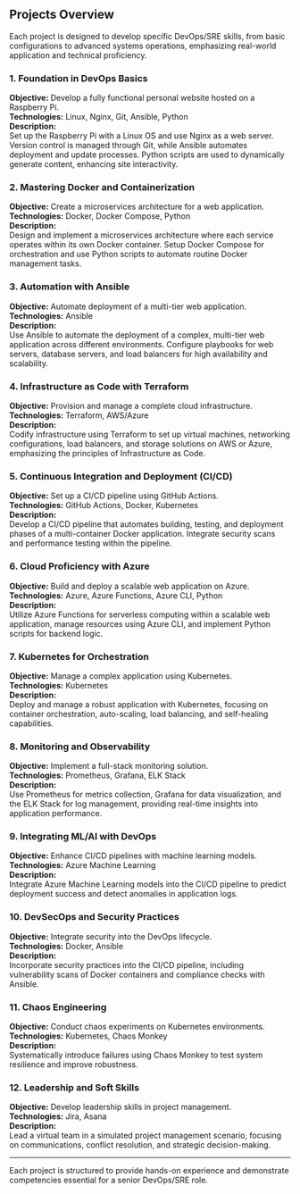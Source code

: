 ## Projects Overview

Each project is designed to develop specific DevOps/SRE skills, from basic configurations to advanced systems operations, emphasizing real-world application and technical proficiency.

### 1. Foundation in DevOps Basics
**Objective:** Develop a fully functional personal website hosted on a Raspberry Pi.  
**Technologies:** Linux, Nginx, Git, Ansible, Python  
**Description:**  
Set up the Raspberry Pi with a Linux OS and use Nginx as a web server. Version control is managed through Git, while Ansible automates deployment and update processes. Python scripts are used to dynamically generate content, enhancing site interactivity.

### 2. Mastering Docker and Containerization
**Objective:** Create a microservices architecture for a web application.  
**Technologies:** Docker, Docker Compose, Python  
**Description:**  
Design and implement a microservices architecture where each service operates within its own Docker container. Setup Docker Compose for orchestration and use Python scripts to automate routine Docker management tasks.

### 3. Automation with Ansible
**Objective:** Automate deployment of a multi-tier web application.  
**Technologies:** Ansible  
**Description:**  
Use Ansible to automate the deployment of a complex, multi-tier web application across different environments. Configure playbooks for web servers, database servers, and load balancers for high availability and scalability.

### 4. Infrastructure as Code with Terraform
**Objective:** Provision and manage a complete cloud infrastructure.  
**Technologies:** Terraform, AWS/Azure  
**Description:**  
Codify infrastructure using Terraform to set up virtual machines, networking configurations, load balancers, and storage solutions on AWS or Azure, emphasizing the principles of Infrastructure as Code.

### 5. Continuous Integration and Deployment (CI/CD)
**Objective:** Set up a CI/CD pipeline using GitHub Actions.  
**Technologies:** GitHub Actions, Docker, Kubernetes  
**Description:**  
Develop a CI/CD pipeline that automates building, testing, and deployment phases of a multi-container Docker application. Integrate security scans and performance testing within the pipeline.

### 6. Cloud Proficiency with Azure
**Objective:** Build and deploy a scalable web application on Azure.  
**Technologies:** Azure, Azure Functions, Azure CLI, Python  
**Description:**  
Utilize Azure Functions for serverless computing within a scalable web application, manage resources using Azure CLI, and implement Python scripts for backend logic.

### 7. Kubernetes for Orchestration
**Objective:** Manage a complex application using Kubernetes.  
**Technologies:** Kubernetes  
**Description:**  
Deploy and manage a robust application with Kubernetes, focusing on container orchestration, auto-scaling, load balancing, and self-healing capabilities.

### 8. Monitoring and Observability
**Objective:** Implement a full-stack monitoring solution.  
**Technologies:** Prometheus, Grafana, ELK Stack  
**Description:**  
Use Prometheus for metrics collection, Grafana for data visualization, and the ELK Stack for log management, providing real-time insights into application performance.

### 9. Integrating ML/AI with DevOps
**Objective:** Enhance CI/CD pipelines with machine learning models.  
**Technologies:** Azure Machine Learning  
**Description:**  
Integrate Azure Machine Learning models into the CI/CD pipeline to predict deployment success and detect anomalies in application logs.

### 10. DevSecOps and Security Practices
**Objective:** Integrate security into the DevOps lifecycle.  
**Technologies:** Docker, Ansible  
**Description:**  
Incorporate security practices into the CI/CD pipeline, including vulnerability scans of Docker containers and compliance checks with Ansible.

### 11. Chaos Engineering
**Objective:** Conduct chaos experiments on Kubernetes environments.  
**Technologies:** Kubernetes, Chaos Monkey  
**Description:**  
Systematically introduce failures using Chaos Monkey to test system resilience and improve robustness.

### 12. Leadership and Soft Skills
**Objective:** Develop leadership skills in project management.  
**Technologies:** Jira, Asana  
**Description:**  
Lead a virtual team in a simulated project management scenario, focusing on communications, conflict resolution, and strategic decision-making.

---

Each project is structured to provide hands-on experience and demonstrate competencies essential for a senior DevOps/SRE role.
